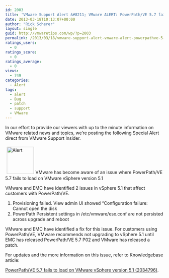 ```yaml
---
id: 2003
title: 'VMware Support Alert &#8211; VMware ALERT: PowerPath/VE 5.7 fails to load on VMware vSphere version 5.1'
date: 2013-03-18T10:13:07+00:00
author: "Rick Scherer"
layout: single
guid: http://vmwaretips.com/wp/?p=2003
permalink: /2013/03/18/vmware-support-alert-vmware-alert-powerpathve-5-7-fails-to-load-on-vmware-vsphere-version-5-1/
ratings_users:
  - 0
ratings_score:
  - 0
ratings_average:
  - 0
views:
  - 749
categories:
  - Alert
tags:
  - alert
  - Bug
  - patch
  - support
  - VMware
---
```

In our effort to provide our viewers with up to the minute information on VMware related news and topics, we&#8217;re posting the following Special Alert direct from VMware Support Insider.

 <img class="asset asset-image at-xid-6a00d8341c328153ef01543330c84d970c alignleft" style="border: 0px; margin: 5px;" title="Alert" src="http://blogs.vmware.com/tp/.a/6a00d8341c328153ef01543330c84d970c-800wi" alt="Alert" width="86" height="86" border="0" />VMware has become aware of an issue where PowerPath/VE 5.7 fails to load on VMware vSphere version 5.1

VMware and EMC have identified 2 issues in vSphere 5.1 that affect customers with PowerPath/VE.

  1. Provisioning failed. View admin UI showed “Configuration failure: Cannot open the disk
  2. PowerPath Persistent settings in /etc/vmware/esx.conf are not persisted across upgrade and reboot

VMware and EMC have identified a fix for this issue. For customers using PowerPath/VE, VMware recommends not upgrading to vSphere 5.1 until EMC has released PowerPath/VE 5.7 P02 and VMware has released a patch.

For updates and the more information on this issue, refer to Knowledgebase article:
  
<a href="http://kb.vmware.com/kb/2034796" target="_blank">PowerPath/VE 5.7 fails to load on VMware vSphere version 5.1 (2034796)</a>.

&nbsp;
